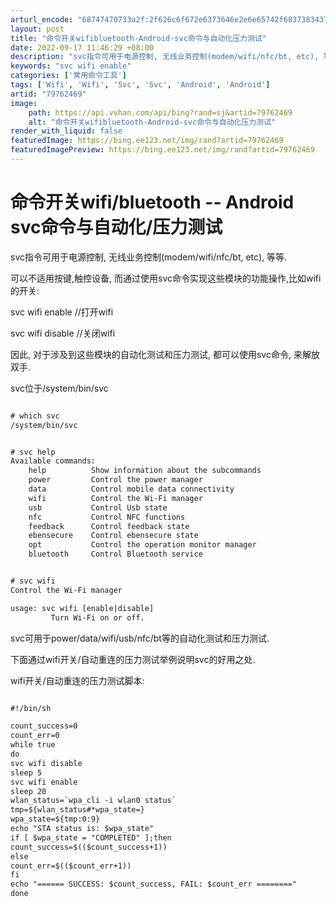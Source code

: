 ```yaml
---
arturl_encode: "68747470733a2f:2f626c6f672e6373646e2e6e65742f68373834373037343630:2f61727469636c652f64657461696c732f3739373632343639"
layout: post
title: "命令开关wifibluetooth-Android-svc命令与自动化压力测试"
date: 2022-09-17 11:46:29 +08:00
description: "svc指令可用于电源控制, 无线业务控制(modem/wifi/nfc/bt, etc), 等等.可"
keywords: "svc wifi enable"
categories: ['常用命令工具']
tags: ['Wifi', 'Wifi', 'Svc', 'Svc', 'Android', 'Android']
artid: "79762469"
image:
    path: https://api.vvhan.com/api/bing?rand=sj&artid=79762469
    alt: "命令开关wifibluetooth-Android-svc命令与自动化压力测试"
render_with_liquid: false
featuredImage: https://bing.ee123.net/img/rand?artid=79762469
featuredImagePreview: https://bing.ee123.net/img/rand?artid=79762469
---
```


# 命令开关wifi/bluetooth -- Android svc命令与自动化/压力测试

svc指令可用于电源控制, 无线业务控制(modem/wifi/nfc/bt, etc), 等等.

可以不适用按键,触控设备, 而通过使用svc命令实现这些模块的功能操作,比如wifi的开关:

svc wifi enable //打开wifi

svc wifi disable //关闭wifi

因此, 对于涉及到这些模块的自动化测试和压力测试, 都可以使用svc命令, 来解放双手.

svc位于/system/bin/svc

```html

# which svc
/system/bin/svc
```

```html

# svc help
Available commands:
    help          Show information about the subcommands
    power         Control the power manager
    data          Control mobile data connectivity
    wifi          Control the Wi-Fi manager
    usb           Control Usb state
    nfc           Control NFC functions
    feedback      Control feedback state
    ebensecure    Control ebensecure state
    opt           Control the operation monitor manager
    bluetooth     Control Bluetooth service
```

```html

# svc wifi
Control the Wi-Fi manager

usage: svc wifi [enable|disable]
         Turn Wi-Fi on or off.
```

svc可用于power/data/wifi/usb/nfc/bt等的自动化测试和压力测试.

下面通过wifi开关/自动重连的压力测试举例说明svc的好用之处.

wifi开关/自动重连的压力测试脚本:

```html

#!/bin/sh

count_success=0
count_err=0
while true
do
svc wifi disable
sleep 5
svc wifi enable
sleep 20
wlan_status=`wpa_cli -i wlan0 status`
tmp=${wlan_status#*wpa_state=}
wpa_state=${tmp:0:9}
echo "STA status is: $wpa_state"
if [ $wpa_state = "COMPLETED" ];then
count_success=$(($count_success+1))
else
count_err=$(($count_err+1))
fi
echo "====== SUCCESS: $count_success, FAIL: $count_err ========"
done
```